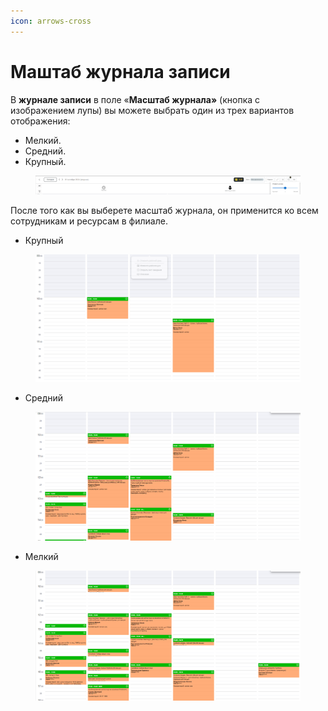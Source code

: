 ```yaml
---
icon: arrows-cross
---
```


# Маштаб журнала записи

В **журнале записи** в поле «**Масштаб журнала»** (кнопка с изображением лупы) вы можете выбрать один из трех вариантов отображения:

* Мелкий.
* Средний.
* Крупный.

<figure><img src="../../../.gitbook/assets/image (280).png" alt=""><figcaption></figcaption></figure>

После того как вы выберете масштаб журнала, он применится ко всем сотрудникам и ресурсам в филиале.

* Крупный&#x20;

<figure><img src="../../../.gitbook/assets/image (281).png" alt=""><figcaption></figcaption></figure>

* Средний&#x20;

<figure><img src="../../../.gitbook/assets/image (282).png" alt=""><figcaption></figcaption></figure>

* Мелкий&#x20;

<figure><img src="../../../.gitbook/assets/image (283).png" alt=""><figcaption></figcaption></figure>
